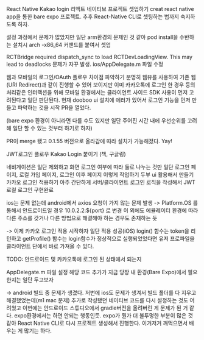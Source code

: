 React Native Kakao login
리액트 네이티브 프로젝트 셋업하기
creat react native app을 통한 bare expo 프로젝트. 추후 React-Native CLI로 셋팅하는 법까지 숙지하도록 하자.

설정 과정에서 문제가 많았지만 일단 arm환경의 문제인 것 같아 pod install을 수반하는 설치시 arch -x86_64 커맨드를 붙여서 셋업

RCTBridge required dispatch_sync to load RCTDevLoadingView. This may lead to deadlocks 문제가 자꾸 발생. ios/AppDelegate.m 파일 수정

웹과 모바일의 로그인/OAuth 플로우 차이점 파악하기
분명히 웹뷰를 사용하여 기존 웹(URI Redirect)과 같이 진행할 수 있어 보이지만 이미 카카오톡에 로그인 한 경우 등의 처리같은 인터랙션을 위해 모바일 환경에서는 클라이언트 사이드 SDK 사용이 먼저 고려된다고 일단 판단된다.
현재 dooboo ui 설치에 에러가 있어서 로그인 기능을 먼저 만들고 파악하는 것을 시작
PR을 열었다.

(bare expo 환경이 아니라면 다를 수도 있지만 일단 주어진 시간 내에 우선순위를 고려해 일단 할 수 있는 것부터 하기로 하자)

PR이 merge 됐고 0.1.55 버전으로 올라감에 따라 설치가 가능해졌다. Yay!

JWT로그인 플로우
Kakao Login 붙이기
(책, 구글링)

네비게이션은 일단 제외하고 화면 로그인 여부에 따라 둘로 나누는 것만 일단
로그인 페이지, 로컬 가입 페이지, 로그인 이후 페이지 이렇게 작업하기
두부 ui 활용해서 만들기
카카오 로그인 적용하기
아주 간단하게 서버/클라이언트 로그인 로직을 작성해서 JWT로컬 로그인 구현완료

ios는 문제 없는데 android에서 axios 요청이 가지 않는 문제 발생 -> Platform.OS 를 통해서 안드로이드일 경우 10.0.2.2:${port} 로 변경 이 외에도 에뮬레이터 환경에 따라 다른 주소를 갖거나 다른 방법으로 해결해야 하는 경우도 존재하는 듯

-> 이제 카카오 로그인 적용 시작하자 일단 적용 성공(iOS) login() 함수는 token을 리턴하고 getProfile() 함수는 login함수가 정상적으로 실행되었었다면 유저 프로파일을 클라이언트 단에서 바로 가져올 수 있다.

TODO: 안드로이드 및 카카오톡에 로그인 된 상태에서 되는지

AppDelegate.m 파일 설정 해당 코드 추가가 지금 당장 내 환경(Bare Expo)에서 필요한지는 일단 두고보자

-> android 빌드 중 문제가 생겼다. 저번에 ios도 문제가 생겨서 빌드 폴더를 다 지우고 해결했었는데(m1 mac 문제) 추가로 작성됐던 네이티브 코드를 다시 설정하는 것도 어려웠고
이번에는 안드로이드 스튜디오에서 gradle버전을 올려버린 게 문제가 된 거 같다. expo환경에서는 하면 안되는 행동인듯.
expo가 뭔가 더 불투명한 부분이 많은 것 같아 React Native CLI로 다시 프로젝트 생성해서 진행한다.
이거저거 깨먹으면서 배우는 게 많기는 하다.